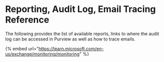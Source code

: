 # Reporting, Audit Log, Email Tracing Reference

The following provides the list of available reports, links to where the audit log can be accessed in Purview as well as how to trace emails.&#x20;

{% embed url="https://learn.microsoft.com/en-us/exchange/monitoring/monitoring" %}
